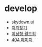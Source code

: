 # develop

* [skydown.ui](https://github.com/star4899/develop/tree/master/skydown-ui)
* [지뢰찾기](https://github.com/star4899/develop/tree/master/mine)
* [이상형 월드컵](https://github.com/star4899/develop/tree/master/tournament)
* [404 페이지](https://github.com/star4899/develop/tree/master/404)